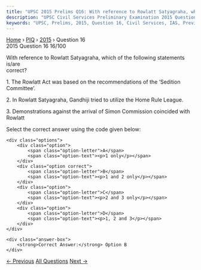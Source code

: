 ```yaml
---
title: "UPSC 2015 Prelims Q16: With reference to Rowlatt Satyagraha, which of the following..."
description: "UPSC Civil Services Preliminary Examination 2015 Question 16 with options and answer"
keywords: "UPSC, Prelims, 2015, Question 16, Civil Services, IAS, Previous Year Questions"
---
```


<nav class="breadcrumb">
    <a href="../../">Home</a>
    <span>›</span>
    <a href="../">PIQ</a>
    <span>›</span>
    <a href="./">2015</a>
    <span>›</span>
    <span>Question 16</span>
</nav>

<div class="question-header">
    <div class="question-meta">
        <span class="year-badge">2015</span>
        <span class="question-number">Question 16</span>
        <span class="progress">16/100</span>
    </div>
    <div class="progress-bar">
        <div class="progress-fill" style="width: 16.0%"></div>
    </div>
</div>

<div class="question-content">
    <div class="question-text">
        <p>With reference to Rowlatt Satyagraha, which of the following statements is/are<br />
correct?</p>
<p>1. The Rowlatt Act was based on the recommendations of the ‘Sedition<br />
Committee’.</p>
<p>2. In Rowlatt Satyagraha, Gandhiji tried to utilize the Home Rule League.</p>
<p>3. Demonstrations against the arrival of Simon Commission coincided with<br />
Rowlatt</p>
<p>Select the correct answer using the code given below:</p>
    </div>
    
    <div class="options">
        <div class="option">
            <span class="option-letter">A</span>
            <span class="option-text"><p>1 only</p></span>
        </div>
        <div class="option correct">
            <span class="option-letter">B</span>
            <span class="option-text"><p>1 and 2 only</p></span>
        </div>
        <div class="option">
            <span class="option-letter">C</span>
            <span class="option-text"><p>2 and 3 only</p></span>
        </div>
        <div class="option">
            <span class="option-letter">D</span>
            <span class="option-text"><p>1, 2 and 3</p></span>
        </div>
    </div>

    <div class="answer-box">
        <strong>Correct Answer:</strong> Option B
    </div>
</div>

<div class="question-nav">
    <a href="../q015-consider-the-following-pairs-pace-of-pilgrimage-lo/" class="nav-btn prev">← Previous</a>
    <a href="../" class="nav-btn center">All Questions</a>
    <a href="../q017-among-the-following-which-were-frequently-mentione/" class="nav-btn next">Next →</a>
</div>
